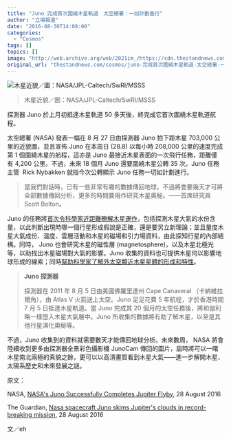 ```yaml
---
title: "Juno 完成首次圍繞木星軌道　太空總署：一如計劃進行"
author: "立場報道"
date: "2016-08-30T14:08:00"
categories:
  - "Cosmos"
tags: []
topics: []
image: "http://web.archive.org/web/2021im_/https://cdn.thestandnews.com/media/photos/cache/img_2628_8s1S5_1200x0.png"
original_url: "thestandnews.com/cosmos/juno-完成首次圍繞木星軌道-太空總署-一如計劃進行"
---
```

![木星近貌／圖：NASA/JPL-Caltech/SwRI/MSSS ](http://web.archive.org/web/2021im_/https://cdn.thestandnews.com/media/photos/cache/img_2628_8s1S5_1200x0.png)

> 木星近貌／圖：NASA/JPL-Caltech/SwRI/MSSS

探測器 Juno 於上月初抵達木星軌道 50 多天後，終完成它首次圍繞木星軌道航程。

太空總署 (NASA) 發表一幅在 8 月 27 日由探測器 Juno 拍下距木星 703,000 公里的近貌圖，並且宣佈 Juno 在本周日 (28.8) 以每小時 208,000 公里的速度完成第 1 個圍繞木星的航程，這亦是 Juno 最接近木星表面的一次飛行任務，距離僅有 4,200 公里。不過，未來 18 個月 Juno 還要圍繞木星公轉 35 次。Juno 任務主管  Rick Nybakken 就指今次公轉顯示 Juno 任務一切如計劃進行。

> 當我們對話時，已有一些非常有趣的數據傳回地球。不過將會要幾天才可將全部數據傳回分析，更多的時間要用作研究木星奧秘。——首席研究員 Scott Bolton。

Juno 的任務將[首次令科學家近距離暸解木星運作](http://web.archive.org/web/20210628235219/http://www.nasa.gov/mission_pages/juno/overview/index.html)，包括探測木星大氣的水份含量，以此判斷出現時哪一個行星形成假說是正確，還是要另立新理論；並且量度木星大氣成份、溫度、雲層活動和木星的磁場和引力場資料，由此探知行星的內部結構。同時， Juno 也會研究木星的磁性層 (magnetosphere)，以及木星北極光等，以助找出木星磁場對大氣的影響。Juno 收集的資料也可提供木星何以影響地球形成的線索；同時[幫助科學家了解外太空類近木星星體的形成和特性](http://web.archive.org/web/20210628235219/http://www.nasa.gov/feature/jpl/jupiters-extended-family-a-billion-or-more)。

> **Juno 探測器**
> 
> 探測器在 2011 年 8 月 5 日由美國佛羅里達州 Cape Canaveral （卡納維拉爾角），由 Atlas V 火箭送上太空。Juno 足足花費 5 年航程，才於香港時間 7 月 5 日抵達木星軌道。當 Juno 完成其 20 個月的太空任務後，將和伽利略一樣墮入木星大氣層中。Juno 所收集的數據將有助了解木星，以至是其他行星演化奧秘等。

不過，Juno 收集到的資料就需要數天才能傳回地球分析。未來數周， NASA 將會陸續收到更多由探測器全景彩色攝影機 JunoCam 傳回的圖片，屆時將可以一睹木星南北兩極的真貌之餘，更可以以高清畫質看到木星大氣——進一步解開木星、太陽系歷史和未來發展之謎。

原文：

NASA, [NASA's Juno Successfully Completes Jupiter Flyby](http://web.archive.org/web/20210628235219/http://www.nasa.gov/feature/jpl/nasas-juno-successfully-completes-jupiter-flyby), 28 August 2016 

The Guardian, [Nasa spacecraft Juno skims Jupiter's clouds in record-breaking mission](http://web.archive.org/web/20210628235219/https://www.theguardian.com/science/2016/aug/28/nasa-spacecraft-juno-skims-jupiters-clouds-in-record-breaking-mission), 28 August 2016

文／eh